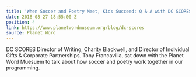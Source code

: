 ```yaml
---
title: 'When Soccer and Poetry Meet, Kids Succeed: Q & A with DC SCORES'
date: 2018-08-27 18:55:00 Z
position: 4
link: https://www.planetwordmuseum.org/blog/dc-scores
source: Planet Word
---
```


DC SCORES Director of Writing, Charity Blackwell, and Director of Individual Gifts & Corporate Partnerships, Tony Francavilla, sat down with the Planet Word Muesuem to talk about how soccer and poetry work together in our programming.